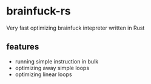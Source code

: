 # brainfuck-rs

Very fast optimizing brainfuck intepreter written in Rust

## features
- running simple instruction in bulk
- optimizing away simple loops
- optimizing linear loops
